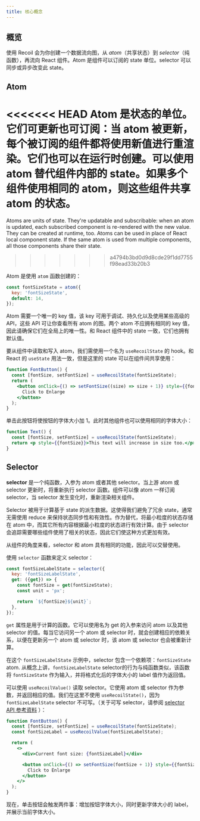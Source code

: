 ```yaml
---
title: 核心概念
---
```


## 概览

使用 Recoil 会为你创建一个数据流向图，从 _atom_（共享状态）到 _selector_（纯函数），再流向 React 组件。Atom 是组件可以订阅的 state 单位。selector 可以同步或异步改变此 state。

## Atom

<<<<<<< HEAD
Atom 是状态的单位。它们可更新也可订阅：当 atom 被更新，每个被订阅的组件都将使用新值进行重渲染。它们也可以在运行时创建。可以使用 atom 替代组件内部的 state。如果多个组件使用相同的 atom，则这些组件共享 atom 的状态。
=======
Atoms are units of state. They're updatable and subscribable: when an atom is updated, each subscribed component is re-rendered with the new value. They can be created at runtime, too. Atoms can be used in place of React local component state. If the same atom is used from multiple components, all those components share their state.
>>>>>>> a4794b3bd0d9d8cde29f1dd7755f98ead33b20b3

Atom 是使用 `atom` 函数创建的：

```javascript
const fontSizeState = atom({
  key: 'fontSizeState',
  default: 14,
});
```

Atom 需要一个唯一的 key 值，该 key 可用于调试、持久化以及使用某些高级的 API，这些 API 可让你查看所有 atom 的图。两个 atom 不应拥有相同的 key 值，因此请确保它们在全局上的唯一性。和 React 组件中的 state 一致，它们也拥有默认值。

要从组件中读取和写入 atom，我们需使用一个名为 `useRecoilState` 的 hook。和 React 的 `useState` 用法一致，但是这里的 state 可以在组件间共享使用：

```jsx
function FontButton() {
  const [fontSize, setFontSize] = useRecoilState(fontSizeState);
  return (
    <button onClick={() => setFontSize((size) => size + 1)} style={{fontSize}}>
      Click to Enlarge
    </button>
  );
}
```

单击此按钮将使按钮的字体大小加 1。此时其他组件也可以使用相同的字体大小：

```jsx
function Text() {
  const [fontSize, setFontSize] = useRecoilState(fontSizeState);
  return <p style={{fontSize}}>This text will increase in size too.</p>;
}
```

## Selector

**selector** 是一个纯函数，入参为 atom 或者其他 selector。当上游 atom 或 selector 更新时，将重新执行 selector 函数。组件可以像 atom 一样订阅 selector，当 selector 发生变化时，重新渲染相关组件。

Selector 被用于计算基于 state 的派生数据。这使得我们避免了冗余 state，通常无需使用 reduce 来保持状态同步性和有效性。作为替代，将最小粒度的状态存储在 atom 中，而其它所有内容根据最小粒度的状态进行有效计算。由于 selector 会追踪需要哪些组件使用了相关的状态，因此它们使这种方式更加有效。

从组件的角度来看，selector 和 atom 具有相同的功能，因此可以交替使用。

使用 `selector` 函数来定义 selector：

```javascript
const fontSizeLabelState = selector({
  key: 'fontSizeLabelState',
  get: ({get}) => {
    const fontSize = get(fontSizeState);
    const unit = 'px';

    return `${fontSize}${unit}`;
  },
});
```

`get` 属性是用于计算的函数。它可以使用名为 get 的入参来访问 atom 以及其他 selector 的值。每当它访问另一个 atom 或 selector 时，就会创建相应的依赖关系，以便在更新另一个 atom 或 selector 时，该 atom 或 selector 也会被重新计算。

在这个 `fontSizeLabelState` 示例中，selector 包含一个依赖项：`fontSizeState` atom. 从概念上讲，`fontSizeLabelState` selector的行为与纯函数类似，该函数将 `fontSizeState` 作为输入，并将格式化后的字体大小的 label 值作为返回值。

可以使用 `useRecoilValue()` 读取 selector。它使用 atom 或 selector 作为参数，并返回相应的值。我们在这里不使用 `useRecoilState()`，因为`fontSizeLabelState` selector 不可写。（关于可写 selector，请参阅 [selector API 参考资料](/docs/api-reference/core/selector) ）：

```jsx
function FontButton() {
  const [fontSize, setFontSize] = useRecoilState(fontSizeState);
  const fontSizeLabel = useRecoilValue(fontSizeLabelState);

  return (
    <>
      <div>Current font size: {fontSizeLabel}</div>

      <button onClick={() => setFontSize(fontSize + 1)} style={{fontSize}}>
        Click to Enlarge
      </button>
    </>
  );
}
```

现在，单击按钮会触发两件事：增加按钮字体大小，同时更新字体大小的 label，并展示当前字体大小。
